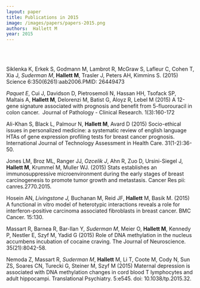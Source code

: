 ```yaml
---
layout: paper
title: Publications in 2015
image: /images/papers/papers-2015.png
authors:  Hallett M  
year: 2015
---
```



<br> <br>


Siklenka K, Erkek S, Godmann M, Lambrot R, McGraw S, Lafleur C, Cohen T, Xia J, <em>Suderman M</em>, <b>Hallett M</b>, Trasler J, Peters AH, Kimmins S. (2015) Science 6:350(6261):aab2006.PMID: 26449473

<em>Paquet E</em>, Cui J, Davidson D, Pietrosemoli N, Hassan HH, Tsofack SP, Maltais A, <strong>Hallett M</strong>, Delorenzi M, Batist G, Aloyz R, Lebel M (2015) A 12-gene signature associated with prognosis and benefit from 5-fluorouracil in colon cancer.  Journal of Pathology - Clinical Research. 1(3):160-172

Ali-Khan S, Black L, Palmour N, <strong>Hallett M</strong>, Avard D (2015) Socio-ethical issues in personalized medicine: a systematic review of english language HTAs of gene expression profiling tests for breast cancer prognosis. International Journal of Technology Assessment in Health Care. 31(1-2):36-50.

Jones LM, Broz ML, Ranger JJ, <em>Ozcelik J</em>, Ahn R, Zuo D, Ursini-Siegel J, <b>Hallett M</b>, Krummel M, Muller WJ. (2015) Stats establishes an immunosuppressive microenvironment during the early stages of breast carcinogenesis to promote tumor growth and metastasis. Cancer Res pii: canres.2770.2015.

Hosein AN, <em>Livingstone J,</em> Buchanan M, Reid JF, <b>Hallett</b> M, Basik M. (2015)  A functional in vitro model of heterotypic interactions reveals a role for interferon-positive carcinoma associated fibroblasts in breast cancer. BMC Cancer. 15:130.

Massart R, Barnea R, Bar-Ilan Y, <i>Suderman M</i>, Meier O, <b>Hallett M</b>, Kennedy P, Nestler E, Szyf M, Yadid G (2015) Role of DNA methylation in the nucleus accumbens incubation of cocaine craving. The Journal of Neuroscience. 35(21):8042-58.

Nemoda Z, Massart R, <i>Suderman M</i>, <b>Hallett</b> M, Li T, Coote M, Cody N, Sun ZS, Soares CN, Turecki G, Steiner M, Szyf M (2015) Maternal depression is associated with DNA methylation changes in cord blood T lymphocytes and adult hippocampi. Translational Psychiatry. 5:e545. doi: 10.1038/tp.2015.32.

